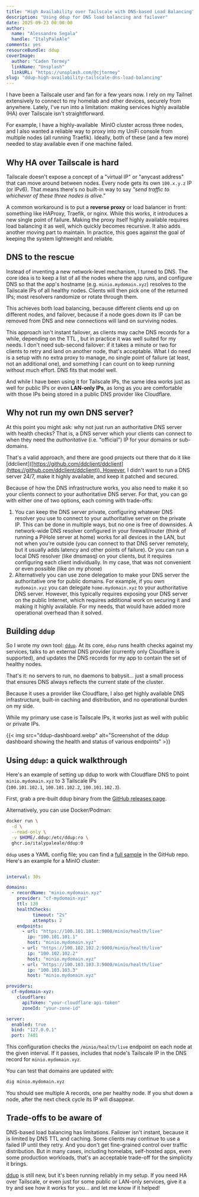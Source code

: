 ```yaml
---
title: "High Availability over Tailscale with DNS-based Load Balancing"
description: "Using ddup for DNS load balancing and failover"
date: 2025-09-23 00:00:00
author:
  name: "Alessandro Segala"
  handle: "ItalyPaleAle"
comments: yes
resourceBundle: ddup
coverImage:
  author: "Caden Tormey"
  linkName: "Unsplash"
  linkURL: "https://unsplash.com/@cjtormey"
slug: "ddup-high-availability-tailscale-dns-load-balancing"
---
```


I have been a  Tailscale user and fan for a few years now. I rely on my Tailnet extensively to connect to my homelab and other devices, securely from anywhere. Lately, I've run into a limitation: making services highly available (HA) over Tailscale isn't straightforward.

For example, I have a highly-available  MinIO cluster across three nodes, and I also wanted a reliable way to proxy into my UniFi console from multiple nodes (all running Traefik). Ideally, both of these (and a few more) needed to stay available even if one machine failed.

## Why HA over Tailscale is hard

Tailscale doesn't expose a concept of a "virtual IP" or "anycast address" that can move around between nodes. Every node gets its own `100.x.y.z` IP (or IPv6). That means there's no built-in way to say *"send traffic to whichever of these three nodes is alive."*

A common workaround is to put a **reverse proxy** or load balancer in front: something like HAProxy, Traefik, or nginx. While this works, it introduces a new single point of failure. Making the proxy itself highly available requires load balancing it as well, which quickly becomes recursive. It also adds another moving part to maintain. In practice, this goes against the goal of keeping the system lightweight and reliable.

## DNS to the rescue

Instead of inventing a new network-level mechanism, I turned to DNS. The core idea is to keep a list of all the nodes where the app runs, and configure DNS so that the app's hostname (e.g. `minio.mydomain.xyz`) resolves to the Tailscale IPs of all healthy nodes. Clients will then pick one of the returned IPs; most resolvers randomize or rotate through them.

This achieves both load balancing, because different clients end up on different nodes, and failover, because if a node goes down its IP can be removed from DNS and new connections will land on surviving nodes.

This approach isn't instant failover, as clients may cache DNS records for a while, depending on the TTL , but in practice it was well suited for my needs. I don't need sub-second failover: if it takes a minute or two for clients to retry and land on another node, that's acceptable. What I do need is a setup with no extra proxy to manage, no single point of failure (at least, not an additional one), and something I can count on to keep running without much effort. DNS fits that model well.

And while I have been using it for Tailscale IPs, the same idea works just as well for public IPs or even **LAN-only IPs**, as long as you are comfortable with those IPs being stored in a public DNS provider like Cloudflare.

## Why not run my own DNS server?

At this point you might ask: why not just run an authoritative DNS server with health checks? That is, a DNS server which your clients can connect to when they need the *authoritative* (i.e. "official") IP for your domains or sub-domains.

That's a valid approach, and there are good projects out there that do it like [ddclient]\([https://github.com/ddclient/ddclient](https://github.com/ddclient/ddclient)). However, I didn't want to run a DNS server 24/7, make it highly available, and keep it patched and secured.

Because of how the DNS infrastructure works, you also need to make it so your clients connect to your authoritative DNS server. For that, you can go with either one of two options, each coming with trade-offs:

1. You can keep the DNS server private, configuring whatever DNS resolver you use to connect to your authoritative server on the private IP. This can be done in multiple ways, but no one is free of downsides. A network-wide DNS resolver configured in your firewall/router (think of running a PiHole server at home) works for all devices in the LAN, but not when you're outside (you can connect to that DNS server remotely, but it usually adds latency and other points of failure). Or you can run a local DNS resolver (like dnsmasq) on your clients, but it requires configuring each client individually. In my case, that was not convenient or even possible (like on my phone)
2. Alternatively you can use zone delegation to make your DNS server the authoritative one for public domains. For example, if you own `mydomain.xyz` you can delegate `home.mydomain.xyz` to your authoritative DNS server. However, this typically requires exposing your DNS server on the public Internet, which requires additional work on securing it and making it highly available. For my needs, that would have added more operational overhead than it solved.

## Building `ddup`

So I wrote my own tool: [`ddup`](https://github.com/ItalyPaleAle/ddup). At its core, `ddup` runs health checks against my services, talks to an external DNS provider (currently only Cloudflare is supported), and updates the DNS records for my app to contain the set of healthy nodes.

That's it: no servers to run, no daemons to babysit… just a small process that ensures DNS always reflects the current state of the cluster.

Because it uses a provider like Cloudflare, I also get highly available DNS infrastructure, built-in caching and distribution, and no operational burden on my side.

While my primary use case is Tailscale IPs, it works just as well with public or private IPs.

{{< img src="ddup-dashboard.webp" alt="Screenshot of the ddup dashboard showing the health and status of various endpoints" >}}

## Using `ddup`: a quick walkthrough

Here's an example of setting up ddup to work with Cloudflare DNS to point `minio.mydomain.xyz` to 3 Tailscale IPs (`100.101.102.1`, `100.101.102.2`, `100.101.102.3`).

First, grab a pre-built ddup binary from the [GitHub releases page](https://github.com/ItalyPaleAle/ddup/releases).

Alternatively, you can use Docker/Podman:

```bash
docker run \
  -d \
  --read-only \
  -v $HOME/.ddup:/etc/ddup:ro \
  ghcr.io/italypaleale/ddup:0
```

`ddup` uses a YAML config file; you can find a [full sample](https://github.com/ItalyPaleAle/ddup/blob/main/config.sample.yaml) in the GitHub repo. Here's an example for a MinIO cluster:

```yaml

interval: 30s

domains:
  - recordName: "minio.mydomain.xyz"
    provider: "cf-mydomain-xyz"
    ttl: 120
    healthChecks:
          timeout: "2s"
          attempts: 2
    endpoints:
      - url: "https://100.101.101.1:9000/minio/health/live"
        ip: "100.101.101.1"
        host: "minio.mydomain.xyz"
      - url: "https://100.102.102.2:9000/minio/health/live"
        ip: "100.102.102.2"
        host: "minio.mydomain.xyz"
      - url: "https://100.103.103.3:9000/minio/health/live"
        ip: "100.103.103.3"
        host: "minio.mydomain.xyz"

providers:
  cf-mydomain-xyz:
    cloudflare:
      apiToken: "your-cloudflare-api-token"
      zoneId: "your-zone-id"

server:
  enabled: true
  bind: "127.0.0.1"
  port: 7401
```

This configuration checks the `/minio/health/live` endpoint on each node at the given interval. If it passes, includes that node's Tailscale IP in the DNS record for `minio.mydomain.xyz`.

You can test that domains are updated with:

```bash
dig minio.mydomain.xyz
```

You should see multiple A records, one per healthy node. If you shut down a node, after the next check cycle its IP will disappear.

## Trade-offs to be aware of

DNS-based load balancing has limitations. Failover isn't instant, because it is limited by DNS TTL and caching. Some clients may continue to use a failed IP until they retry. And you don't get fine-grained control over traffic distribution. But in many cases, including homelabs, self-hosted apps, even some production workloads, that's an acceptable trade-off for the simplicity it brings.

[ddup](https://github.com/ItalyPaleAle/ddup) is still new, but it's been running reliably in my setup. If you need HA over Tailscale, or even just for some public or LAN-only services, give it a try and see how it works for you… and let me know if it helped!
